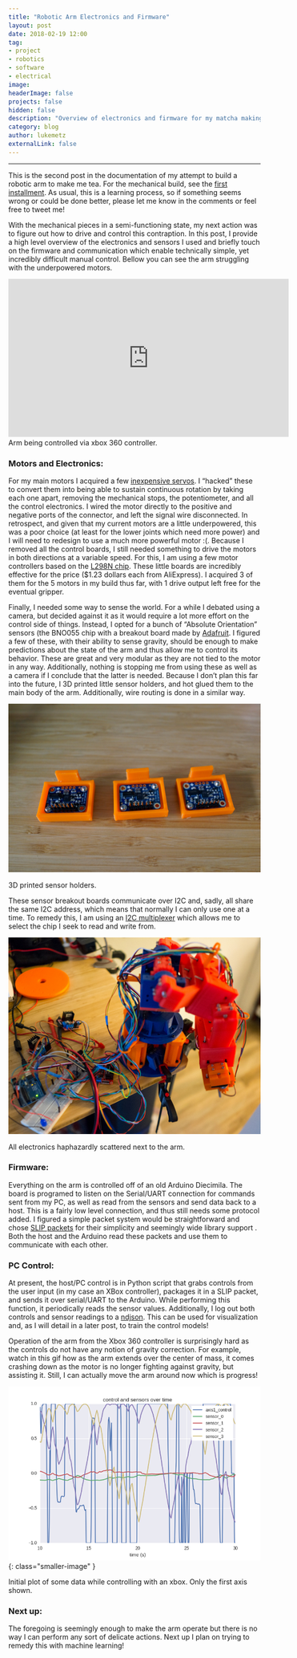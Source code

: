 ```yaml
---
title: "Robotic Arm Electronics and Firmware"
layout: post
date: 2018-02-19 12:00
tag:
- project
- robotics
- software
- electrical
image:
headerImage: false
projects: false
hidden: false
description: "Overview of electronics and firmware for my matcha making robot arm project."
category: blog
author: lukemetz
externalLink: false
---
```

---

This is the second post in the documentation of my attempt to build a robotic arm to make me tea. For the mechanical build, see the [first installment](/project-log-matcha-making-robot-arm/). As usual, this is a learning process, so if something seems wrong or could be done better, please let me know in the comments or feel free to tweet me!

With the mechanical pieces in a semi-functioning state, my next action was to figure out how to drive and control this contraption. In this post, I provide a high level overview of the electronics and sensors I used and briefly touch on the firmware and communication which enable technically simple, yet incredibly difficult manual control. Bellow you can see the arm struggling with the underpowered motors.

<iframe width="560" height="315" src="https://www.youtube.com/embed/tRS1kZs6feg" frameborder="0" allow="autoplay; encrypted-media" allowfullscreen></iframe>
<figcaption class="caption">Arm being controlled via xbox 360 controller.</figcaption>


### Motors and Electronics:
For my main motors I acquired a few [inexpensive servos](https://www.amazon.com/gp/product/B01N0XZOZU/ref=oh_aui_search_detailpage?ie=UTF8&psc=1). I “hacked” these to convert them into being able to sustain continuous rotation  by taking each one apart, removing the mechanical stops, the potentiometer, and  all the control electronics. I wired the motor directly to the positive and negative ports of the connector, and left the signal wire disconnected.
In retrospect, and given that my current motors are a little underpowered, this was a poor choice (at least for the lower joints which need more power) and I will need to redesign to use a much more powerful motor :(.
Because I removed all the control boards, I still needed something to drive the motors in both directions at a variable speed. For this, I am using a few motor controllers based on the [L298N chip](https://www.amazon.com/gp/product/B06XR1YNH4/ref=oh_aui_search_detailpage?ie=UTF8&psc=1). These little boards are incredibly effective for the price ($1.23 dollars each from AliExpress).
I acquired 3 of them for the 5 motors  in my build thus far, with 1 drive output left free for the eventual gripper.

Finally, I needed some way to sense the world.
For a while I debated using a camera, but decided against it as it would require a lot more effort on the control side of things.
Instead, I opted for a bunch of “Absolute Orientation” sensors (the BNO055 chip with a breakout board made by [Adafruit](https://www.amazon.com/gp/product/B017PEIGIG/ref=oh_aui_search_detailpage?ie=UTF8&psc=1). I figured a few of these, with their ability to sense gravity, should be enough to make predictions about the state of the arm and thus allow me to control its behavior.
These are great and very modular as they are not tied to the motor in any way. Additionally, nothing is stopping me from using these as well as  a camera if I conclude that the latter is needed.
Because I don’t plan this far into the future, I 3D printed little sensor holders, and hot glued them to the main body of the arm. Additionally, wire routing is done in a similar way.

![Sensors](/assets/images/blog2/sensor3_2.jpg)
<figcaption class="caption"> 3D printed sensor holders.
</figcaption>

These sensor breakout boards communicate over I2C and, sadly, all share the same I2C address, which means that normally I can only use one at a time. To remedy this, I am using an [I2C multiplexer](https://www.amazon.com/gp/product/B015HJX33Y/ref=oh_aui_search_detailpage?ie=UTF8&psc=1) which allows me to select the chip I seek to read and write from.

![Wires](/assets/images/blog2/electronics_s.jpg)
<figcaption class="caption"> All electronics haphazardly scattered next to the arm.
</figcaption>


### Firmware:
Everything on the arm is controlled off of an old Arduino Diecimila. The board is programed to listen on the Serial/UART connection for commands sent from my PC, as well as read from the sensors and send data back to a host. This is a fairly low level connection, and thus still needs some protocol added. I figured a simple packet system would be straightforward and chose  [SLIP packets](https://en.wikipedia.org/wiki/Serial_Line_Internet_Protocol) for their simplicity and seemingly wide library support . Both the host and the Arduino read these packets and use them to communicate with each other.

### PC Control:
At present, the host/PC control is in Python script that grabs controls from the user input (in my case an XBox controller), packages it in a SLIP packet, and sends it over serial/UART to the Arduino. While performing this function, it periodically reads the sensor values. Additionally, I log out both controls and sensor readings to a [ndjson](http://ndjson.org/). This can be used for visualization and, as I will detail in a later post,  to train the control models!


Operation of the arm from the Xbox 360 controller is surprisingly hard as the controls do not have any notion of gravity correction. For example, watch in this gif how as the arm extends over the center of mass, it comes crashing down as the motor is no longer fighting against gravity, but assisting it. Still, I can actually move the arm around now which is progress!


![Wires](/assets/images/blog2/plt.png){: class="smaller-image" }
<figcaption class="caption"> Initial plot of some data while controlling
with an xbox. Only the first axis shown.
</figcaption>


### Next up:
The foregoing is seemingly enough to make the arm operate but there is no way I can perform any sort of delicate actions. Next up I plan on trying to remedy this with machine learning!
